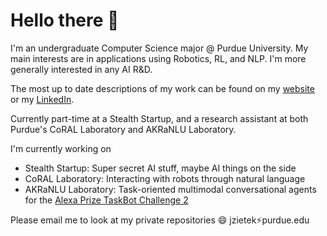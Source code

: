 # Hello there 👋

I'm an undergraduate Computer Science major @ Purdue University. My main interests are in applications using Robotics, RL, and NLP. I'm more generally interested in any AI R&D.

The most up to date descriptions of my work can be found on my [website](https://jacobzietek.me/) or my [LinkedIn](https://www.linkedin.com/in/jacob-zietek/).

Currently part-time at a Stealth Startup, and a research assistant at both Purdue's CoRAL Laboratory and AKRaNLU Laboratory.

I'm currently working on
- Stealth Startup: Super secret AI stuff, maybe AI things on the side
- CoRAL Laboratory: Interacting with robots through natural language
- AKRaNLU Laboratory: Task-oriented multimodal conversational agents for the [Alexa Prize TaskBot Challenge 2](https://www.amazon.science/alexa-prize/taskbot-challenge/ten-university-teams-selected-for-alexa-prize-taskbot-challenge-2)

Please email me to look at my private repositories 😄 jzietek:zap:purdue.edu
